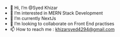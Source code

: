 - 👋 Hi, I’m @Syed Khizar
- 👀 I’m interested in MERN Stack Development
- 🌱 I’m currently NextJs
- 💞️ I’m looking to collaborate on Front End practises
- 📫 How to reach me : khizarsyed4294@gmail.com
  

<!---
Syed-Khizar-k/Syed-Khizar-k is a ✨ special ✨ repository because its `README.md` (this file) appears on your GitHub profile.
You can click the Preview link to take a look at your changes.
--->
